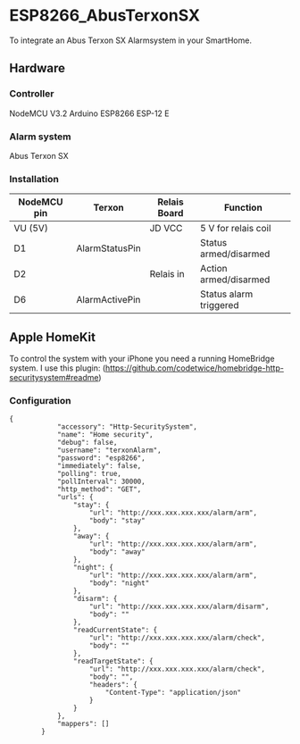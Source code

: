 # ESP8266_AbusTerxonSX

To integrate an Abus Terxon SX Alarmsystem in your SmartHome.

## Hardware
### Controller

NodeMCU V3.2 Arduino ESP8266 ESP-12 E 

### Alarm system

Abus Terxon SX

### Installation

| NodeMCU pin   | Terxon        | Relais Board  | Function |
| ------------- |-------------  |---------------| -------- |
| VU (5V)       |               | JD VCC        | 5 V for relais coil |
| D1            | AlarmStatusPin|               | Status armed/disarmed |
| D2            |               | Relais in     | Action armed/disarmed |
| D6            | AlarmActivePin|               | Status alarm triggered |

## Apple HomeKit

To control the system with your iPhone you need a running HomeBridge system.
I use this plugin: (https://github.com/codetwice/homebridge-http-securitysystem#readme)

### Configuration

```
{
            "accessory": "Http-SecuritySystem",
            "name": "Home security",
            "debug": false,
            "username": "terxonAlarm",
            "password": "esp8266",
            "immediately": false,
            "polling": true,
            "pollInterval": 30000,
            "http_method": "GET",
            "urls": {
                "stay": {
                    "url": "http://xxx.xxx.xxx.xxx/alarm/arm",
                    "body": "stay"
                },
                "away": {
                    "url": "http://xxx.xxx.xxx.xxx/alarm/arm",
                    "body": "away"
                },
                "night": {
                    "url": "http://xxx.xxx.xxx.xxx/alarm/arm",
                    "body": "night"
                },
                "disarm": {
                    "url": "http://xxx.xxx.xxx.xxx/alarm/disarm",
                    "body": ""
                },
                "readCurrentState": {
                    "url": "http://xxx.xxx.xxx.xxx/alarm/check",
                    "body": ""
                },
                "readTargetState": {
                    "url": "http://xxx.xxx.xxx.xxx/alarm/check",
                    "body": "",
                    "headers": {
                        "Content-Type": "application/json"
                    }
                }
            },
            "mappers": []
        }
```
